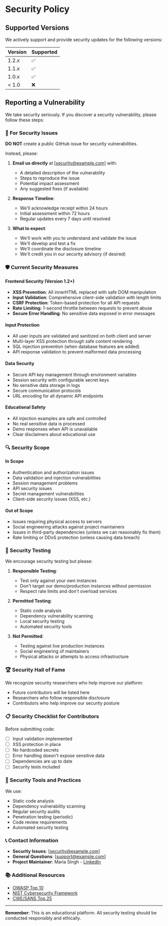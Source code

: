 # Security Policy

## Supported Versions

We actively support and provide security updates for the following versions:

| Version | Supported          |
| ------- | ------------------ |
| 1.2.x   | :white_check_mark: |
| 1.1.x   | :white_check_mark: |
| 1.0.x   | :white_check_mark: |
| < 1.0   | :x:                |

## Reporting a Vulnerability

We take security seriously. If you discover a security vulnerability, please follow these steps:

### 🚨 For Security Issues

**DO NOT** create a public GitHub issue for security vulnerabilities.

Instead, please:

1. **Email us directly** at [security@example.com] with:
   - A detailed description of the vulnerability
   - Steps to reproduce the issue
   - Potential impact assessment
   - Any suggested fixes (if available)

2. **Response Timeline**:
   - We'll acknowledge receipt within 24 hours
   - Initial assessment within 72 hours
   - Regular updates every 7 days until resolved

3. **What to expect**:
   - We'll work with you to understand and validate the issue
   - We'll develop and test a fix
   - We'll coordinate the disclosure timeline
   - We'll credit you in our security advisory (if desired)

### 🛡️ Current Security Measures

#### Frontend Security (Version 1.2+)
- **XSS Prevention**: All innerHTML replaced with safe DOM manipulation
- **Input Validation**: Comprehensive client-side validation with length limits
- **CSRF Protection**: Token-based protection for all API requests
- **Rate Limiting**: 1-second throttle between requests to prevent abuse
- **Secure Error Handling**: No sensitive data exposed in error messages

#### Input Protection
- All user inputs are validated and sanitized on both client and server
- Multi-layer XSS protection through safe content rendering
- SQL injection prevention (when database features are added)
- API response validation to prevent malformed data processing

#### Data Security
- Secure API key management through environment variables
- Session security with configurable secret keys
- No sensitive data storage in logs
- Secure communication protocols
- URL encoding for all dynamic API endpoints

#### Educational Safety
- All injection examples are safe and controlled
- No real sensitive data is processed
- Demo responses when API is unavailable
- Clear disclaimers about educational use

### 🔍 Security Scope

#### In Scope
- Authentication and authorization issues
- Data validation and injection vulnerabilities
- Session management problems
- API security issues
- Secret management vulnerabilities
- Client-side security issues (XSS, etc.)

#### Out of Scope
- Issues requiring physical access to servers
- Social engineering attacks against project maintainers
- Issues in third-party dependencies (unless we can reasonably fix them)
- Rate limiting or DDoS protection (unless causing data breach)

### 🧪 Security Testing

We encourage security testing but please:

1. **Responsible Testing**:
   - Test only against your own instances
   - Don't target our demo/production instances without permission
   - Respect rate limits and don't overload services

2. **Permitted Testing**:
   - Static code analysis
   - Dependency vulnerability scanning
   - Local security testing
   - Automated security tools

3. **Not Permitted**:
   - Testing against live production instances
   - Social engineering of maintainers
   - Physical attacks or attempts to access infrastructure

### 🏆 Security Hall of Fame

We recognize security researchers who help improve our platform:

- Future contributors will be listed here
- Researchers who follow responsible disclosure
- Contributors who help improve our security posture

### 📋 Security Checklist for Contributors

Before submitting code:

- [ ] Input validation implemented
- [ ] XSS protection in place
- [ ] No hardcoded secrets
- [ ] Error handling doesn't expose sensitive data
- [ ] Dependencies are up to date
- [ ] Security tests included

### 🔧 Security Tools and Practices

We use:
- Static code analysis
- Dependency vulnerability scanning
- Regular security audits
- Penetration testing (periodic)
- Code review requirements
- Automated security testing

### 📞 Contact Information

- **Security Issues**: [security@example.com]
- **General Questions**: [support@example.com]
- **Project Maintainer**: Maria Singh - [LinkedIn](https://www.linkedin.com/in/maria-s-cyber-ai)

### 📚 Additional Resources

- [OWASP Top 10](https://owasp.org/www-project-top-ten/)
- [NIST Cybersecurity Framework](https://www.nist.gov/cyberframework)
- [CWE/SANS Top 25](https://www.sans.org/top25-software-errors/)

---

**Remember**: This is an educational platform. All security testing should be conducted responsibly and ethically.